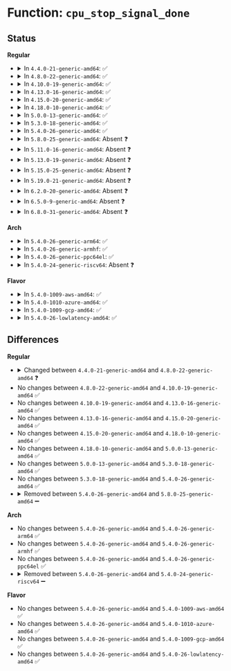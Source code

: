 # Function: <code>cpu_stop_signal_done</code>

## Status
<b>Regular</b>
<ul>
<li>
<details>
<summary>In <code>4.4.0-21-generic-amd64</code>: ✅</summary>

```c
void cpu_stop_signal_done(struct cpu_stop_done * done, bool executed)
```

```json
{
  "name": "cpu_stop_signal_done",
  "collision_type": "Unique Static",
  "inline_type": "No",
  "funcs": [
    {
      "addr": 18446744071580024528,
      "name": "cpu_stop_signal_done",
      "external": false,
      "loc": "kernel/stop_machine.c:66",
      "file": "kernel/stop_machine.c",
      "inline": "seen, unknown",
      "caller_inline": [],
      "caller_func": [
        "kernel/stop_machine.c:cpu_stop_queue_work",
        "kernel/stop_machine.c:cpu_stopper_thread"
      ]
    }
  ],
  "symbols": [
    {
      "addr": 18446744071580024528,
      "name": "cpu_stop_signal_done",
      "section": ".text",
      "bind": "STB_LOCAL",
      "size": 41
    }
  ]
}
```
</details>
</li>
<li>
<details>
<summary>In <code>4.8.0-22-generic-amd64</code>: ✅</summary>

```c
void cpu_stop_signal_done(struct cpu_stop_done * done)
```

```json
{
  "name": "cpu_stop_signal_done",
  "collision_type": "Unique Static",
  "inline_type": "No",
  "funcs": [
    {
      "addr": 18446744071580057136,
      "name": "cpu_stop_signal_done",
      "external": false,
      "loc": "kernel/stop_machine.c:66",
      "file": "kernel/stop_machine.c",
      "inline": "seen, unknown",
      "caller_inline": [],
      "caller_func": [
        "kernel/stop_machine.c:cpu_stopper_thread",
        "kernel/stop_machine.c:cpu_stop_queue_work"
      ]
    }
  ],
  "symbols": [
    {
      "addr": 18446744071580057136,
      "name": "cpu_stop_signal_done",
      "section": ".text",
      "bind": "STB_LOCAL",
      "size": 26
    }
  ]
}
```
</details>
</li>
<li>
<details>
<summary>In <code>4.10.0-19-generic-amd64</code>: ✅</summary>

```c
void cpu_stop_signal_done(struct cpu_stop_done * done)
```

```json
{
  "name": "cpu_stop_signal_done",
  "collision_type": "Unique Static",
  "inline_type": "No",
  "funcs": [
    {
      "addr": 18446744071580097216,
      "name": "cpu_stop_signal_done",
      "external": false,
      "loc": "kernel/stop_machine.c:61",
      "file": "kernel/stop_machine.c",
      "inline": "seen, unknown",
      "caller_inline": [],
      "caller_func": [
        "kernel/stop_machine.c:cpu_stopper_thread",
        "kernel/stop_machine.c:cpu_stop_queue_work"
      ]
    }
  ],
  "symbols": [
    {
      "addr": 18446744071580097216,
      "name": "cpu_stop_signal_done",
      "section": ".text",
      "bind": "STB_LOCAL",
      "size": 26
    }
  ]
}
```
</details>
</li>
<li>
<details>
<summary>In <code>4.13.0-16-generic-amd64</code>: ✅</summary>

```c
void cpu_stop_signal_done(struct cpu_stop_done * done)
```

```json
{
  "name": "cpu_stop_signal_done",
  "collision_type": "Unique Static",
  "inline_type": "No",
  "funcs": [
    {
      "addr": 18446744071580102800,
      "name": "cpu_stop_signal_done",
      "external": false,
      "loc": "kernel/stop_machine.c:61",
      "file": "kernel/stop_machine.c",
      "inline": "seen, unknown",
      "caller_inline": [],
      "caller_func": [
        "kernel/stop_machine.c:cpu_stopper_thread",
        "kernel/stop_machine.c:cpu_stop_queue_work"
      ]
    }
  ],
  "symbols": [
    {
      "addr": 18446744071580102800,
      "name": "cpu_stop_signal_done",
      "section": ".text",
      "bind": "STB_LOCAL",
      "size": 27
    }
  ]
}
```
</details>
</li>
<li>
<details>
<summary>In <code>4.15.0-20-generic-amd64</code>: ✅</summary>

```c
void cpu_stop_signal_done(struct cpu_stop_done * done)
```

```json
{
  "name": "cpu_stop_signal_done",
  "collision_type": "Unique Static",
  "inline_type": "No",
  "funcs": [
    {
      "addr": 18446744071580155456,
      "name": "cpu_stop_signal_done",
      "external": false,
      "loc": "kernel/stop_machine.c:61",
      "file": "kernel/stop_machine.c",
      "inline": "seen, unknown",
      "caller_inline": [],
      "caller_func": [
        "kernel/stop_machine.c:cpu_stopper_thread",
        "kernel/stop_machine.c:cpu_stop_queue_work"
      ]
    }
  ],
  "symbols": [
    {
      "addr": 18446744071580155456,
      "name": "cpu_stop_signal_done",
      "section": ".text",
      "bind": "STB_LOCAL",
      "size": 27
    }
  ]
}
```
</details>
</li>
<li>
<details>
<summary>In <code>4.18.0-10-generic-amd64</code>: ✅</summary>

```c
void cpu_stop_signal_done(struct cpu_stop_done * done)
```

```json
{
  "name": "cpu_stop_signal_done",
  "collision_type": "Unique Static",
  "inline_type": "No",
  "funcs": [
    {
      "addr": 18446744071580215088,
      "name": "cpu_stop_signal_done",
      "external": false,
      "loc": "kernel/stop_machine.c:62",
      "file": "kernel/stop_machine.c",
      "inline": "seen, unknown",
      "caller_inline": [],
      "caller_func": [
        "kernel/stop_machine.c:cpu_stopper_thread",
        "kernel/stop_machine.c:cpu_stop_queue_work"
      ]
    }
  ],
  "symbols": [
    {
      "addr": 18446744071580215088,
      "name": "cpu_stop_signal_done",
      "section": ".text",
      "bind": "STB_LOCAL",
      "size": 27
    }
  ]
}
```
</details>
</li>
<li>
<details>
<summary>In <code>5.0.0-13-generic-amd64</code>: ✅</summary>

```c
void cpu_stop_signal_done(struct cpu_stop_done * done)
```

```json
{
  "name": "cpu_stop_signal_done",
  "collision_type": "Unique Static",
  "inline_type": "No",
  "funcs": [
    {
      "addr": 18446744071580267552,
      "name": "cpu_stop_signal_done",
      "external": false,
      "loc": "kernel/stop_machine.c:62",
      "file": "kernel/stop_machine.c",
      "inline": "seen, unknown",
      "caller_inline": [],
      "caller_func": [
        "kernel/stop_machine.c:cpu_stopper_thread",
        "kernel/stop_machine.c:cpu_stop_queue_work"
      ]
    }
  ],
  "symbols": [
    {
      "addr": 18446744071580267552,
      "name": "cpu_stop_signal_done",
      "section": ".text",
      "bind": "STB_LOCAL",
      "size": 27
    }
  ]
}
```
</details>
</li>
<li>
<details>
<summary>In <code>5.3.0-18-generic-amd64</code>: ✅</summary>

```c
void cpu_stop_signal_done(struct cpu_stop_done * done)
```

```json
{
  "name": "cpu_stop_signal_done",
  "collision_type": "Unique Static",
  "inline_type": "No",
  "funcs": [
    {
      "addr": 18446744071580318384,
      "name": "cpu_stop_signal_done",
      "external": false,
      "loc": "kernel/stop_machine.c:61",
      "file": "kernel/stop_machine.c",
      "inline": "seen, unknown",
      "caller_inline": [],
      "caller_func": [
        "kernel/stop_machine.c:cpu_stopper_thread",
        "kernel/stop_machine.c:cpu_stop_queue_work"
      ]
    }
  ],
  "symbols": [
    {
      "addr": 18446744071580318384,
      "name": "cpu_stop_signal_done",
      "section": ".text",
      "bind": "STB_LOCAL",
      "size": 26
    }
  ]
}
```
</details>
</li>
<li>
<details>
<summary>In <code>5.4.0-26-generic-amd64</code>: ✅</summary>

```c
void cpu_stop_signal_done(struct cpu_stop_done * done)
```

```json
{
  "name": "cpu_stop_signal_done",
  "collision_type": "Unique Static",
  "inline_type": "No",
  "funcs": [
    {
      "addr": 18446744071580367216,
      "name": "cpu_stop_signal_done",
      "external": false,
      "loc": "kernel/stop_machine.c:62",
      "file": "kernel/stop_machine.c",
      "inline": "seen, unknown",
      "caller_inline": [],
      "caller_func": [
        "kernel/stop_machine.c:cpu_stopper_thread",
        "kernel/stop_machine.c:cpu_stop_queue_work"
      ]
    }
  ],
  "symbols": [
    {
      "addr": 18446744071580367216,
      "name": "cpu_stop_signal_done",
      "section": ".text",
      "bind": "STB_LOCAL",
      "size": 26
    }
  ]
}
```
</details>
</li>
<li>
<details>
<summary>In <code>5.8.0-25-generic-amd64</code>: Absent ❓</summary>

```json
{
  "name": "cpu_stop_signal_done",
  "collision_type": "Unique Static",
  "inline_type": "Full",
  "funcs": [
    {
      "addr": 18446744071580441353,
      "name": "cpu_stop_signal_done",
      "external": false,
      "loc": "kernel/stop_machine.c:62",
      "file": "kernel/stop_machine.c",
      "inline": "not declared, inlined",
      "caller_inline": [
        "kernel/stop_machine.c:cpu_stopper_thread",
        "kernel/stop_machine.c:cpu_stop_queue_work"
      ],
      "caller_func": []
    }
  ],
  "symbols": []
}
```
</details>
</li>
<li>
<details>
<summary>In <code>5.11.0-16-generic-amd64</code>: Absent ❓</summary>

```json
{
  "name": "cpu_stop_signal_done",
  "collision_type": "Unique Static",
  "inline_type": "Full",
  "funcs": [
    {
      "addr": 18446744071580429370,
      "name": "cpu_stop_signal_done",
      "external": false,
      "loc": "kernel/stop_machine.c:78",
      "file": "kernel/stop_machine.c",
      "inline": "not declared, inlined",
      "caller_inline": [
        "kernel/stop_machine.c:cpu_stopper_thread",
        "kernel/stop_machine.c:cpu_stop_queue_work"
      ],
      "caller_func": []
    }
  ],
  "symbols": []
}
```
</details>
</li>
<li>
<details>
<summary>In <code>5.13.0-19-generic-amd64</code>: Absent ❓</summary>

```json
{
  "name": "cpu_stop_signal_done",
  "collision_type": "Unique Static",
  "inline_type": "Full",
  "funcs": [
    {
      "addr": 18446744071580433802,
      "name": "cpu_stop_signal_done",
      "external": false,
      "loc": "kernel/stop_machine.c:78",
      "file": "kernel/stop_machine.c",
      "inline": "not declared, inlined",
      "caller_inline": [
        "kernel/stop_machine.c:cpu_stopper_thread",
        "kernel/stop_machine.c:cpu_stop_queue_work"
      ],
      "caller_func": []
    }
  ],
  "symbols": []
}
```
</details>
</li>
<li>
<details>
<summary>In <code>5.15.0-25-generic-amd64</code>: Absent ❓</summary>

```json
{
  "name": "cpu_stop_signal_done",
  "collision_type": "Unique Static",
  "inline_type": "Full",
  "funcs": [
    {
      "addr": 18446744071580598039,
      "name": "cpu_stop_signal_done",
      "external": false,
      "loc": "kernel/stop_machine.c:78",
      "file": "kernel/stop_machine.c",
      "inline": "not declared, inlined",
      "caller_inline": [
        "kernel/stop_machine.c:cpu_stopper_thread",
        "kernel/stop_machine.c:cpu_stop_queue_work"
      ],
      "caller_func": []
    }
  ],
  "symbols": []
}
```
</details>
</li>
<li>
<details>
<summary>In <code>5.19.0-21-generic-amd64</code>: Absent ❓</summary>

```json
{
  "name": "cpu_stop_signal_done",
  "collision_type": "Unique Static",
  "inline_type": "Full",
  "funcs": [
    {
      "addr": 18446744071580801321,
      "name": "cpu_stop_signal_done",
      "external": false,
      "loc": "kernel/stop_machine.c:78",
      "file": "kernel/stop_machine.c",
      "inline": "not declared, inlined",
      "caller_inline": [
        "kernel/stop_machine.c:cpu_stopper_thread",
        "kernel/stop_machine.c:cpu_stop_queue_work"
      ],
      "caller_func": []
    }
  ],
  "symbols": []
}
```
</details>
</li>
<li>
<details>
<summary>In <code>6.2.0-20-generic-amd64</code>: Absent ❓</summary>

```json
{
  "name": "cpu_stop_signal_done",
  "collision_type": "Unique Static",
  "inline_type": "Full",
  "funcs": [
    {
      "addr": 18446744071581086617,
      "name": "cpu_stop_signal_done",
      "external": false,
      "loc": "kernel/stop_machine.c:78",
      "file": "kernel/stop_machine.c",
      "inline": "not declared, inlined",
      "caller_inline": [
        "kernel/stop_machine.c:cpu_stopper_thread",
        "kernel/stop_machine.c:cpu_stop_queue_work"
      ],
      "caller_func": []
    }
  ],
  "symbols": []
}
```
</details>
</li>
<li>
<details>
<summary>In <code>6.5.0-9-generic-amd64</code>: Absent ❓</summary>

```json
{
  "name": "cpu_stop_signal_done",
  "collision_type": "Unique Static",
  "inline_type": "Full",
  "funcs": [
    {
      "addr": 18446744071581178825,
      "name": "cpu_stop_signal_done",
      "external": false,
      "loc": "kernel/stop_machine.c:78",
      "file": "kernel/stop_machine.c",
      "inline": "not declared, inlined",
      "caller_inline": [
        "kernel/stop_machine.c:cpu_stopper_thread",
        "kernel/stop_machine.c:cpu_stop_queue_work"
      ],
      "caller_func": []
    }
  ],
  "symbols": []
}
```
</details>
</li>
<li>
<details>
<summary>In <code>6.8.0-31-generic-amd64</code>: Absent ❓</summary>

```json
{
  "name": "cpu_stop_signal_done",
  "collision_type": "Unique Static",
  "inline_type": "Full",
  "funcs": [
    {
      "addr": 18446744071581284505,
      "name": "cpu_stop_signal_done",
      "external": false,
      "loc": "kernel/stop_machine.c:78",
      "file": "kernel/stop_machine.c",
      "inline": "not declared, inlined",
      "caller_inline": [
        "kernel/stop_machine.c:cpu_stopper_thread",
        "kernel/stop_machine.c:cpu_stop_queue_work"
      ],
      "caller_func": []
    }
  ],
  "symbols": []
}
```
</details>
</li>
</ul>
<b>Arch</b>
<ul>
<li>
<details>
<summary>In <code>5.4.0-26-generic-arm64</code>: ✅</summary>

```c
void cpu_stop_signal_done(struct cpu_stop_done * done)
```

```json
{
  "name": "cpu_stop_signal_done",
  "collision_type": "Unique Static",
  "inline_type": "No",
  "funcs": [
    {
      "addr": 18446603336491630376,
      "name": "cpu_stop_signal_done",
      "external": false,
      "loc": "kernel/stop_machine.c:62",
      "file": "kernel/stop_machine.c",
      "inline": "seen, unknown",
      "caller_inline": [],
      "caller_func": [
        "kernel/stop_machine.c:cpu_stopper_thread",
        "kernel/stop_machine.c:cpu_stop_queue_work"
      ]
    }
  ],
  "symbols": [
    {
      "addr": 18446603336491630376,
      "name": "cpu_stop_signal_done",
      "section": ".text",
      "bind": "STB_LOCAL",
      "size": 96
    }
  ]
}
```
</details>
</li>
<li>
<details>
<summary>In <code>5.4.0-26-generic-armhf</code>: ✅</summary>

```c
void cpu_stop_signal_done(struct cpu_stop_done * done)
```

```json
{
  "name": "cpu_stop_signal_done",
  "collision_type": "Unique Static",
  "inline_type": "No",
  "funcs": [
    {
      "addr": 3225583876,
      "name": "cpu_stop_signal_done",
      "external": false,
      "loc": "kernel/stop_machine.c:62",
      "file": "kernel/stop_machine.c",
      "inline": "seen, unknown",
      "caller_inline": [],
      "caller_func": [
        "kernel/stop_machine.c:cpu_stopper_thread",
        "kernel/stop_machine.c:cpu_stop_queue_work"
      ]
    }
  ],
  "symbols": [
    {
      "addr": 3225583876,
      "name": "cpu_stop_signal_done",
      "section": ".text",
      "bind": "STB_LOCAL",
      "size": 72
    }
  ]
}
```
</details>
</li>
<li>
<details>
<summary>In <code>5.4.0-26-generic-ppc64el</code>: ✅</summary>

```c
void cpu_stop_signal_done(struct cpu_stop_done * done)
```

```json
{
  "name": "cpu_stop_signal_done",
  "collision_type": "Unique Static",
  "inline_type": "No",
  "funcs": [
    {
      "addr": 13835058055284623312,
      "name": "cpu_stop_signal_done",
      "external": false,
      "loc": "kernel/stop_machine.c:62",
      "file": "kernel/stop_machine.c",
      "inline": "seen, unknown",
      "caller_inline": [],
      "caller_func": [
        "kernel/stop_machine.c:cpu_stopper_thread",
        "kernel/stop_machine.c:cpu_stop_queue_work"
      ]
    }
  ],
  "symbols": [
    {
      "addr": 13835058055284623312,
      "name": "cpu_stop_signal_done",
      "section": ".text",
      "bind": "STB_LOCAL",
      "size": 92
    }
  ]
}
```
</details>
</li>
<li>
<details>
<summary>In <code>5.4.0-24-generic-riscv64</code>: Absent ❓</summary>

```json
{
  "name": "cpu_stop_signal_done",
  "collision_type": "Unique Static",
  "inline_type": "Full",
  "funcs": [
    {
      "addr": 18446743936272028556,
      "name": "cpu_stop_signal_done",
      "external": false,
      "loc": "kernel/stop_machine.c:62",
      "file": "kernel/stop_machine.c",
      "inline": "not declared, inlined",
      "caller_inline": [
        "kernel/stop_machine.c:cpu_stopper_thread",
        "kernel/stop_machine.c:cpu_stop_queue_work"
      ],
      "caller_func": []
    }
  ],
  "symbols": []
}
```
</details>
</li>
</ul>
<b>Flavor</b>
<ul>
<li>
<details>
<summary>In <code>5.4.0-1009-aws-amd64</code>: ✅</summary>

```c
void cpu_stop_signal_done(struct cpu_stop_done * done)
```

```json
{
  "name": "cpu_stop_signal_done",
  "collision_type": "Unique Static",
  "inline_type": "No",
  "funcs": [
    {
      "addr": 18446744071580336016,
      "name": "cpu_stop_signal_done",
      "external": false,
      "loc": "kernel/stop_machine.c:62",
      "file": "kernel/stop_machine.c",
      "inline": "seen, unknown",
      "caller_inline": [],
      "caller_func": [
        "kernel/stop_machine.c:cpu_stopper_thread",
        "kernel/stop_machine.c:cpu_stop_queue_work"
      ]
    }
  ],
  "symbols": [
    {
      "addr": 18446744071580336016,
      "name": "cpu_stop_signal_done",
      "section": ".text",
      "bind": "STB_LOCAL",
      "size": 26
    }
  ]
}
```
</details>
</li>
<li>
<details>
<summary>In <code>5.4.0-1010-azure-amd64</code>: ✅</summary>

```c
void cpu_stop_signal_done(struct cpu_stop_done * done)
```

```json
{
  "name": "cpu_stop_signal_done",
  "collision_type": "Unique Static",
  "inline_type": "No",
  "funcs": [
    {
      "addr": 18446744071580283280,
      "name": "cpu_stop_signal_done",
      "external": false,
      "loc": "kernel/stop_machine.c:62",
      "file": "kernel/stop_machine.c",
      "inline": "seen, unknown",
      "caller_inline": [],
      "caller_func": [
        "kernel/stop_machine.c:cpu_stopper_thread",
        "kernel/stop_machine.c:cpu_stop_queue_work"
      ]
    }
  ],
  "symbols": [
    {
      "addr": 18446744071580283280,
      "name": "cpu_stop_signal_done",
      "section": ".text",
      "bind": "STB_LOCAL",
      "size": 26
    }
  ]
}
```
</details>
</li>
<li>
<details>
<summary>In <code>5.4.0-1009-gcp-amd64</code>: ✅</summary>

```c
void cpu_stop_signal_done(struct cpu_stop_done * done)
```

```json
{
  "name": "cpu_stop_signal_done",
  "collision_type": "Unique Static",
  "inline_type": "No",
  "funcs": [
    {
      "addr": 18446744071580327264,
      "name": "cpu_stop_signal_done",
      "external": false,
      "loc": "kernel/stop_machine.c:62",
      "file": "kernel/stop_machine.c",
      "inline": "seen, unknown",
      "caller_inline": [],
      "caller_func": [
        "kernel/stop_machine.c:cpu_stopper_thread",
        "kernel/stop_machine.c:cpu_stop_queue_work"
      ]
    }
  ],
  "symbols": [
    {
      "addr": 18446744071580327264,
      "name": "cpu_stop_signal_done",
      "section": ".text",
      "bind": "STB_LOCAL",
      "size": 26
    }
  ]
}
```
</details>
</li>
<li>
<details>
<summary>In <code>5.4.0-26-lowlatency-amd64</code>: ✅</summary>

```c
void cpu_stop_signal_done(struct cpu_stop_done * done)
```

```json
{
  "name": "cpu_stop_signal_done",
  "collision_type": "Unique Static",
  "inline_type": "No",
  "funcs": [
    {
      "addr": 18446744071580382336,
      "name": "cpu_stop_signal_done",
      "external": false,
      "loc": "kernel/stop_machine.c:62",
      "file": "kernel/stop_machine.c",
      "inline": "seen, unknown",
      "caller_inline": [],
      "caller_func": [
        "kernel/stop_machine.c:cpu_stopper_thread",
        "kernel/stop_machine.c:cpu_stop_queue_work"
      ]
    }
  ],
  "symbols": [
    {
      "addr": 18446744071580382336,
      "name": "cpu_stop_signal_done",
      "section": ".text",
      "bind": "STB_LOCAL",
      "size": 26
    }
  ]
}
```
</details>
</li>
</ul>

## Differences
<b>Regular</b>
<ul>
<li>
<details>
<summary>Changed between <code>4.4.0-21-generic-amd64</code> and <code>4.8.0-22-generic-amd64</code> ❓</summary>
<ul>
<li>
<b>Param removed. </b>
<code>bool executed</code>
</li>
</ul>
</details>
</li>
<li>
No changes between <code>4.8.0-22-generic-amd64</code> and <code>4.10.0-19-generic-amd64</code> ✅
</li>
<li>
No changes between <code>4.10.0-19-generic-amd64</code> and <code>4.13.0-16-generic-amd64</code> ✅
</li>
<li>
No changes between <code>4.13.0-16-generic-amd64</code> and <code>4.15.0-20-generic-amd64</code> ✅
</li>
<li>
No changes between <code>4.15.0-20-generic-amd64</code> and <code>4.18.0-10-generic-amd64</code> ✅
</li>
<li>
No changes between <code>4.18.0-10-generic-amd64</code> and <code>5.0.0-13-generic-amd64</code> ✅
</li>
<li>
No changes between <code>5.0.0-13-generic-amd64</code> and <code>5.3.0-18-generic-amd64</code> ✅
</li>
<li>
No changes between <code>5.3.0-18-generic-amd64</code> and <code>5.4.0-26-generic-amd64</code> ✅
</li>
<li>
<details>
<summary>Removed between <code>5.4.0-26-generic-amd64</code> and <code>5.8.0-25-generic-amd64</code> ➖</summary>

```c
void cpu_stop_signal_done(struct cpu_stop_done * done)
```
</details>
</li>
</ul>
<b>Arch</b>
<ul>
<li>
No changes between <code>5.4.0-26-generic-amd64</code> and <code>5.4.0-26-generic-arm64</code> ✅
</li>
<li>
No changes between <code>5.4.0-26-generic-amd64</code> and <code>5.4.0-26-generic-armhf</code> ✅
</li>
<li>
No changes between <code>5.4.0-26-generic-amd64</code> and <code>5.4.0-26-generic-ppc64el</code> ✅
</li>
<li>
<details>
<summary>Removed between <code>5.4.0-26-generic-amd64</code> and <code>5.4.0-24-generic-riscv64</code> ➖</summary>

```c
void cpu_stop_signal_done(struct cpu_stop_done * done)
```
</details>
</li>
</ul>
<b>Flavor</b>
<ul>
<li>
No changes between <code>5.4.0-26-generic-amd64</code> and <code>5.4.0-1009-aws-amd64</code> ✅
</li>
<li>
No changes between <code>5.4.0-26-generic-amd64</code> and <code>5.4.0-1010-azure-amd64</code> ✅
</li>
<li>
No changes between <code>5.4.0-26-generic-amd64</code> and <code>5.4.0-1009-gcp-amd64</code> ✅
</li>
<li>
No changes between <code>5.4.0-26-generic-amd64</code> and <code>5.4.0-26-lowlatency-amd64</code> ✅
</li>
</ul>
